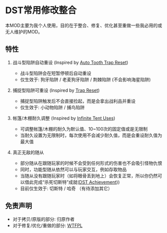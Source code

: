 # DST常用修改整合

本MOD主要为我个人使用，目的在于整合、修复、优化甚至重做一些我必用的或无人维护的MOD。

## 特性

1. 战斗型陷阱自动重设 (Inspired by [Auto Tooth Trap Reset](https://steamcommunity.com/sharedfiles/filedetails/?id=588560555))

    - 战斗型陷阱会在短暂停顿后自动重设
    - 仅生效于: 狗牙陷阱 / 老麦狗牙陷阱 / 荆棘陷阱 (不会影响海星陷阱)

2. 捕捉型陷阱可重设 (Inspired by [Trap Reset](https://steamcommunity.com/sharedfiles/filedetails/?id=679636739))

    - 捕捉型陷阱触发后不会直接捡起，而是会拿出战利品并重设
    - 仅生效于: 小动物陷阱 / 捕鸟陷阱

3. 帐篷/木棚耐久调整 (Inspired by [Infinite Tent Uses](https://steamcommunity.com/sharedfiles/filedetails/?id=356930882))

    - 可调整帐篷/木棚的耐久为默认值、10~100次的固定值或是无限制
    - 当耐久设置为无限制时，每次使用不会减少耐久值，而是会重设耐久值为最大值

4. 真正无敌的随从

    - 部分随从在跟随玩家的时候不会受到任何形式的伤害也不会吸引怪物仇恨
    - 同时，功能型随从依然可以与玩家交互，例如存取物品
    - 当随从没有跟随玩家时（如将眼骨丢到地上）会恢复正常，所以你仍然可以借此完成“杀死切斯特”成就([DST Achievement](https://steamcommunity.com/sharedfiles/filedetails/?id=1084023218)))
    - 目前仅生效于: 切斯特 / 哈奇 （有待添加其它）

## 免责声明

- 对于拷贝/原版的部分: 归原作者
- 对于修复/优化/重做的部分: [WTFPL](http://www.wtfpl.net/)
